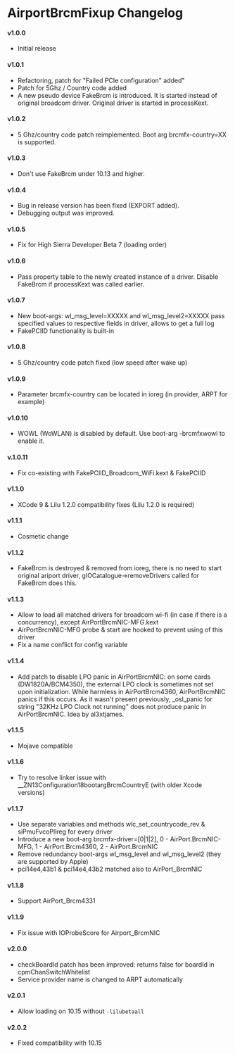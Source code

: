 AirportBrcmFixup Changelog
============================
#### v1.0.0
- Initial release

#### v1.0.1
- Refactoring, patch for "Failed PCIe configuration" added"
- Patch for 5Ghz / Country code added
- A new pseudo device FakeBrcm is introduced. It is started instead of original broadcom driver. Original driver is started in processKext.

#### v1.0.2
- 5 Ghz/country code patch reimplemented. Boot arg brcmfx-country=XX is supported.

#### v1.0.3
- Don't use FakeBrcm under 10.13 and higher.

#### v1.0.4
- Bug in release version has been fixed (EXPORT added).
- Debugging output was improved.

#### v1.0.5
- Fix for High Sierra Developer Beta 7 (loading order)

#### v1.0.6
- Pass property table to the newly created instance of a driver. Disable FakeBrcm if processKext was called earlier.

#### v1.0.7
- New boot-args: wl_msg_level=XXXXX and wl_msg_level2=XXXXX pass specified values to respective fields in driver, allows to get a full log
- FakePCIID functionality is built-in

#### v1.0.8
- 5 Ghz/country code patch fixed (low speed after wake up)

#### v1.0.9
- Parameter brcmfx-country can be located in ioreg (in provider, ARPT for example)

#### v1.0.10
- WOWL (WoWLAN) is disabled by default. Use boot-arg -brcmfxwowl to enable it.

#### v.1.0.11
- Fix co-existing with FakePCIID_Broadcom_WiFi.kext & FakePCIID

#### v1.1.0
- XCode 9 & Lilu 1.2.0 compatibility fixes (Lilu 1.2.0 is required)

#### v1.1.1
- Cosmetic change

#### v1.1.2
- FakeBrcm is destroyed & removed from ioreg, there is no need to start original ariport driver, gIOCatalogue->removeDrivers called for FakeBrcm does this.

#### v1.1.3
- Allow to load all matched drivers for broadcom wi-fi (in case if there is a concurrency), except AirPortBrcmNIC-MFG.kext
- AirPortBrcmNIC-MFG probe & start are hooked to prevent using of this driver
- Fix a name conflict for config variable

#### v1.1.4
- Add patch to disable LPO panic in AirPortBrcmNIC: on some cards (DW1820A/BCM4350), the external LPO clock is sometimes
not set upon initialization. While harmless in AirPortBrcm4360, AirPortBrcmNIC panics if this occurs. As it wasn't present previously,
_osl_panic for string "32KHz LPO Clock not running" does not produce panic in AirPortBrcmNIC. Idea by al3xtjames.

#### v1.1.5
- Mojave compatible

#### v1.1.6
- Try to resolve linker issue with __ZN13Configuration18bootargBrcmCountryE (with older Xcode versions)

#### v1.1.7
- Use separate variables and methods wlc_set_countrycode_rev & siPmuFvcoPllreg for every driver
- Introduce a new boot-arg brcmfx-driver=[0|1|2], 0 - AirPort.BrcmNIC-MFG, 1 - AirPort.Brcm4360, 2 - AirPort.BrcmNIC
- Remove redundancy boot-args wl_msg_level and wl_msg_level2 (they are supported by Apple)
- pci14e4,43b1 & pci14e4,43b2 matched also to AirPort_BrcmNIC

#### v1.1.8
- Support AirPort_Brcm4331

#### v1.1.9
- Fix issue with IOProbeScore for Airport_BrcmNIC

#### v2.0.0
- checkBoardId patch has been improved: returns false for boardId in cpmChanSwitchWhitelist
- Service provider name is changed to ARPT automatically

#### v2.0.1
- Allow loading on 10.15 without `-lilubetaall`

#### v2.0.2
- Fixed compatibility with 10.15
